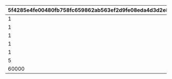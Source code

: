 |5f4285e4fe00480fb758fc659862ab563ef2d9fe08eda4d3d2e87b68f8a31c2d|51f7fdf1cef52d4551b8470fe0a74da91658b34447965e8345038d60e93067b6|580841de1bdabed3e68b521d123bec614d93c0d53a132f1a1b6e613eb48bf79a|
| --- | --- | --- |
|1|25011|2|
|1|25012|2|
|1|25013|2|
|1|25014|2|
|1|25015|2|
|5|25021|2|
|60000|25101|2|